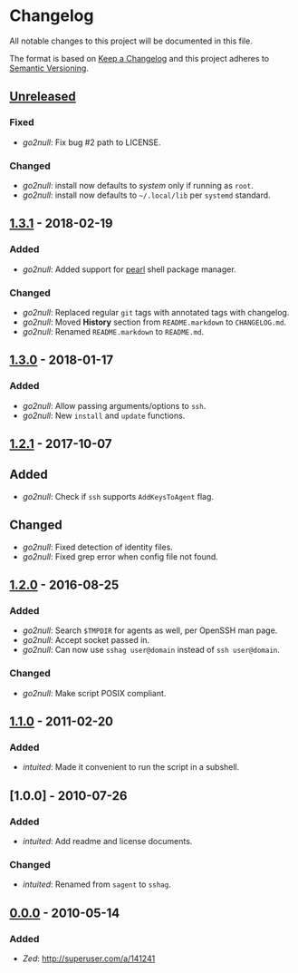 # Changelog

All notable changes to this project will be documented in this file.

The format is based on [Keep a Changelog]
and this project adheres to [Semantic Versioning].

## [Unreleased]
### Fixed
* _go2null_: Fix bug #2 path to LICENSE.
### Changed
* _go2null_: install now defaults to _system_ only if running as `root`.
* _go2null_: install now defaults to `~/.local/lib` per `systemd` standard.
 
## [1.3.1] - 2018-02-19
### Added
* _go2null_: Added support for [pearl] shell package manager.
### Changed
* _go2null_: Replaced regular `git` tags with annotated tags with changelog.
* _go2null_: Moved __History__ section from `README.markdown` to `CHANGELOG.md`.
* _go2null_: Renamed `README.markdown` to `README.md`.

## [1.3.0] - 2018-01-17
### Added
* _go2null_: Allow passing arguments/options to `ssh`.
* _go2null_: New `install` and `update` functions.

## [1.2.1] - 2017-10-07
## Added
* _go2null_: Check if `ssh` supports `AddKeysToAgent` flag.
## Changed
* _go2null_: Fixed detection of identity files.
* _go2null_: Fixed grep error when config file not found.

## [1.2.0] - 2016-08-25
### Added
* _go2null_: Search `$TMPDIR` for agents as well, per OpenSSH man page.
* _go2null_: Accept socket passed in.
* _go2null_: Can now use `sshag user@domain` instead of `ssh user@domain`.
### Changed
* _go2null_: Make script POSIX compliant.

## [1.1.0] - 2011-02-20
### Added
* _intuited_: Made it convenient to run the script in a subshell.

## [1.0.0] - 2010-07-26
### Added
* _intuited_: Add readme and license documents.
### Changed
* _intuited_: Renamed from `sagent` to `sshag`.

## [0.0.0] - 2010-05-14
### Added
* _Zed_: http://superuser.com/a/141241


[Keep a Changelog]:    http://keepachangelog.com
[Semantic Versioning]: http://semver.org
[pearl]:               https://github.com/pearl-core/pearl#installation

[Unreleased]: https://github.com/go2null/sshag/compare/1.3.1...HEAD
[1.3.1]:      https://github.com/go2null/sshag/compare/1.3.0....1.3.1
[1.3.0]:      https://github.com/go2null/sshag/compare/1.2.1....1.3.0
[1.2.1]:      https://github.com/go2null/sshag/compare/1.2.0....1.2.1
[1.2.0]:      https://github.com/go2null/sshag/compare/1.1.0....1.2.0
[1.1.0]:      https://github.com/go2null/sshag/compare/0.0.0....1.1.0
[0.0.0]:      https://github.com/go2null/sshag/releases/tag/0.0.0
